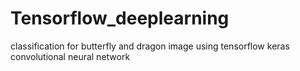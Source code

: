 # Tensorflow_deeplearning
classification for butterfly and dragon image using tensorflow keras
convolutional neural network
